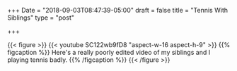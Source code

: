 +++
Date = "2018-09-03T08:47:39-05:00"
draft = false
title = "Tennis With Siblings"
type = "post"

+++

{{< figure >}}
{{< youtube SC122wb9fD8 "aspect-w-16 aspect-h-9" >}}
{{% figcaption %}}
Here's a really poorly edited video of my siblings and I playing tennis badly.
{{% /figcaption %}}
{{< /figure >}}
